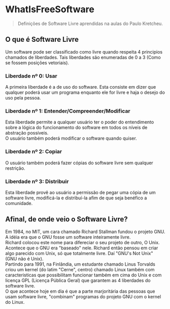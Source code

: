 # WhatIsFreeSoftware

> Definições de Software Livre aprendidas na aulas do Paulo Kretcheu.

## O que é Software Livre

Um software pode ser classificado como livre quando respeita 4 principios chamados de liberdades. Tais liberdades são enumeradas de 0 a 3 (Como se fossem posições vetoriais).

### Liberdade nº 0: Usar

A primeira liberdade é a de uso do software. Esta consiste em dizer que qualquer poderá usar um programa enquanto ele for livre e haja o desejo do uso pela pessoa.

### Liberdade nº 1: Entender/Compreender/Modificar

Esta liberdade permite a qualquer usuário ter o poder do entendimento sobre a lógica do funcionamento do software em todos os níveis de abstração possíveis.<br>
O usuário também poderá modificar o software quando quiser.

### Liberdade nº 2: Copiar

O usuário também poderá fazer cópias do software livre sem qualquer restrição.

### Liberdade nº 3: Distribuir

Esta liberdade provê ao usuário a permissão de pegar uma cópia de um software livre, modificá-la e distribuí-la afim de que seja benéfico a comunidade.

## Afinal, de onde veio o Software Livre?

Em 1984, no MIT, um cara chamado Richard Stallman fundou o projeto GNU. A idéia era que o GNU fosse um software inteiramente livre. <br>
Richard colocou este nome para difereciar o seu projeto de outro, O Unix. Acontece que o GNU era "baseado" nele. Richard então pensou em criar algo parecido com Unix, só que totalmente livre. Daí "GNU's Not Unix" (GNU não é Unix).<br>
Partindo para 1991, na Finlândia, um estudante chamado Linus Torvalds criou um kernel (do latim "Cerne", centro) chamado Linux também com caracteristicas que possibilitam funcionar também em cima do Unix e com licença GPL (Licença Pública Geral) que garantem as 4 liberdades do software livre.<br>
O que acontece hoje em dia é que a parte marjoritária das pessoas que usam software livre, "combinam" programas do projeto GNU com o kernel do Linux.